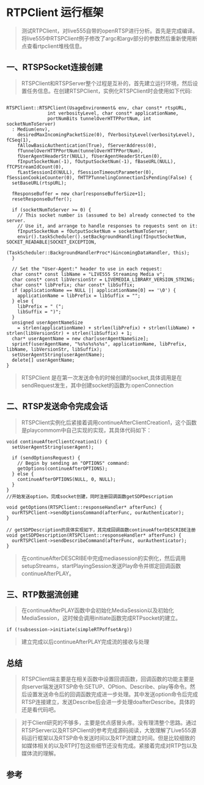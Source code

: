 # RTPClient 运行框架

> 测试RTPClient，对live555自带的openRTSP进行分析。首先是完成编译。将live555中RTSPClient例子修改了argc和argv部分的参数然后重新使用断点查看rtpclient堆栈信息。

## 一、RTSPSocket连接创建

> RTSPClient和RTSPServer整个过程是互补的，首先建立运行环境，然后设置任务信息。在创建RTSPClient，实例化RTSPClient时会使用如下代码:

```

RTSPClient::RTSPClient(UsageEnvironment& env, char const* rtspURL,
		       int verbosityLevel, char const* applicationName,
		       portNumBits tunnelOverHTTPPortNum, int socketNumToServer)
  : Medium(env),
    desiredMaxIncomingPacketSize(0), fVerbosityLevel(verbosityLevel), fCSeq(1),
    fAllowBasicAuthentication(True), fServerAddress(0),
    fTunnelOverHTTPPortNum(tunnelOverHTTPPortNum),
    fUserAgentHeaderStr(NULL), fUserAgentHeaderStrLen(0),
    fInputSocketNum(-1), fOutputSocketNum(-1), fBaseURL(NULL), fTCPStreamIdCount(0),
    fLastSessionId(NULL), fSessionTimeoutParameter(0), fSessionCookieCounter(0), fHTTPTunnelingConnectionIsPending(False) {
  setBaseURL(rtspURL);

  fResponseBuffer = new char[responseBufferSize+1];
  resetResponseBuffer();

  if (socketNumToServer >= 0) {
    // This socket number is (assumed to be) already connected to the server.
    // Use it, and arrange to handle responses to requests sent on it:
    fInputSocketNum = fOutputSocketNum = socketNumToServer;
    envir().taskScheduler().setBackgroundHandling(fInputSocketNum, SOCKET_READABLE|SOCKET_EXCEPTION,
						  (TaskScheduler::BackgroundHandlerProc*)&incomingDataHandler, this);
  }

  // Set the "User-Agent:" header to use in each request:
  char const* const libName = "LIVE555 Streaming Media v";
  char const* const libVersionStr = LIVEMEDIA_LIBRARY_VERSION_STRING;
  char const* libPrefix; char const* libSuffix;
  if (applicationName == NULL || applicationName[0] == '\0') {
    applicationName = libPrefix = libSuffix = "";
  } else {
    libPrefix = " (";
    libSuffix = ")";
  }
  unsigned userAgentNameSize
    = strlen(applicationName) + strlen(libPrefix) + strlen(libName) + strlen(libVersionStr) + strlen(libSuffix) + 1;
  char* userAgentName = new char[userAgentNameSize];
  sprintf(userAgentName, "%s%s%s%s%s", applicationName, libPrefix, libName, libVersionStr, libSuffix);
  setUserAgentString(userAgentName);
  delete[] userAgentName;
}

```

> RTSPClient 是在第一次发送命令的时候创建的socket,具体调用是在sendRequest发生，其中创建socket的函数为:openConnection


## 二、RTSP发送命令完成会话

> RTSPClient实例化后紧接着调用continueAfterClientCreation1，这个函数是playcommom中自己实现的实现，其具体代码如下：

```
void continueAfterClientCreation1() {
  setUserAgentString(userAgent);

  if (sendOptionsRequest) {
    // Begin by sending an "OPTIONS" command:
    getOptions(continueAfterOPTIONS);
  } else {
    continueAfterOPTIONS(NULL, 0, NULL);
  }
}
//开始发送option，完成socket创建，同时注册回调函数getSDPDescription

void getOptions(RTSPClient::responseHandler* afterFunc) { 
  ourRTSPClient->sendOptionsCommand(afterFunc, ourAuthenticator);
}

// getSDPDescription的具体实现如下，其完成回调函数continueAfterDESCRIBE注册
void getSDPDescription(RTSPClient::responseHandler* afterFunc) {
  ourRTSPClient->sendDescribeCommand(afterFunc, ourAuthenticator);
}

```

> 在continueAfterDESCRIBE中完成mediasession的实例化，然后调用setupStreams，startPlayingSession发送Play命令并绑定回调函数continueAfterPLAY。

## 三、RTP数据流创建

> 在continueAfterPLAY函数中会初始化MediaSession以及初始化MediaSession，这时候会调用initiate函数完成RTPsocket的建立。

``` 
if (!subsession->initiate(simpleRTPoffsetArg)) 

```

> 建立完成以后continueAfterPLAY完成流的接收与处理

## 总结

> RTSPClient端主要是在相关函数中设置回调函数，回调函数的功能主要是向server端发送RTSP命令:SETUP、OPtion、Describe、play等命令。然后设置发送命令后的回调函数完成进一步处理。其中发送option命令后完成RTSP连接建立，发送Describe后会进一步处理doafterDescribe。具体的还是看代码吧。

> 对于Client研究的不够多，主要是优点感冒头疼。没有理清整个思路。通过RTSPServer以及RTSPClient的参考完成源码阅读，大致理解了Live555源码运行框架以及RTSP命令发送时间以及RTP流建立时间。但是比较细致的如媒体相关的以及RTP打包这些细节还没有完成。紧接着完成对RTP包以及媒体流的理解。

## 参考